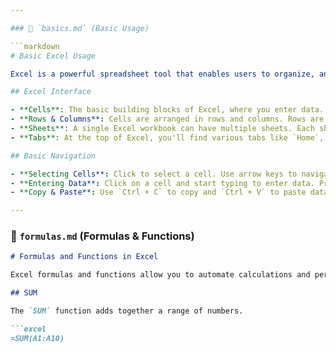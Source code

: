 ```yaml
---

### 📄 `basics.md` (Basic Usage)

```markdown
# Basic Excel Usage

Excel is a powerful spreadsheet tool that enables users to organize, analyze, and visualize data. Here are some of the basic concepts you need to know:

## Excel Interface

- **Cells**: The basic building blocks of Excel, where you enter data.
- **Rows & Columns**: Cells are arranged in rows and columns. Rows are numbered (1, 2, 3...) and columns are lettered (A, B, C...).
- **Sheets**: A single Excel workbook can have multiple sheets. Each sheet is like a page where you can enter data.
- **Tabs**: At the top of Excel, you'll find various tabs like `Home`, `Insert`, and `View`, which offer access to different features.

## Basic Navigation

- **Selecting Cells**: Click to select a cell. Use arrow keys to navigate between them.
- **Entering Data**: Click on a cell and start typing to enter data. Press Enter to move to the next cell.
- **Copy & Paste**: Use `Ctrl + C` to copy and `Ctrl + V` to paste data.

---
```


### 📄 `formulas.md` (Formulas & Functions)

```markdown
# Formulas and Functions in Excel

Excel formulas and functions allow you to automate calculations and perform complex analyses. Below are some of the most commonly used formulas:

## SUM

The `SUM` function adds together a range of numbers.

```excel
=SUM(A1:A10)
